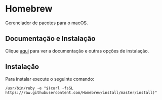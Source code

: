 # Homebrew

Gerenciador de pacotes para o macOS.

## Documentação e Instalação

Clique [aqui](https://brew.sh/index_pt-br) para ver a documentação e outras opções de instalação.

## Instalação

Para instalar execute o seguinte comando:

```
/usr/bin/ruby -e "$(curl -fsSL https://raw.githubusercontent.com/Homebrew/install/master/install)"
```
